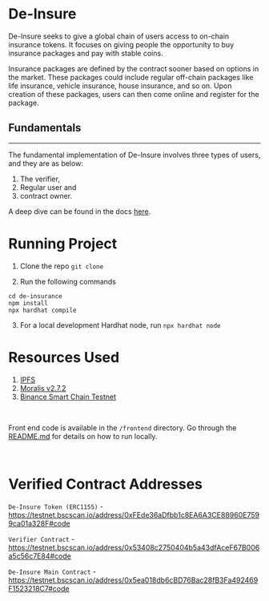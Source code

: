 # De-Insure

De-Insure seeks to give a global chain of users access to on-chain insurance tokens. It focuses on giving people the opportunity to buy insurance packages and pay with stable coins. 

Insurance packages are defined by the contract sooner based on options in the market. These packages could include regular off-chain packages like life insurance, vehicle insurance, house insurance, and so on. Upon creation of these packages, users can then come online and register for the package.
<br>

## Fundamentals
--------------------
The fundamental implementation of De-Insure involves three types of users, and they are as below:

1. The verifier, 
2. Regular user and 
3. contract owner. 


A deep dive can be found in the docs [here](https://docs.google.com/document/d/1_G3w3AMofF8dsvJJIiocLK9cbhnXURTEcQKGaXebV0s/edit).


# Running Project

1. Clone the repo
`git clone`

2. Run the following commands 
```
cd de-insurance
npm install
npx hardhat compile
```

3. For a local development Hardhat node, run `npx hardhat node`


# Resources Used

1. [IPFS](https://ipfs.io)
2. [Moralis v2.7.2](https://moralis.io)
3. [Binance Smart Chain Testnet](https://testnet/bscscan.com)

<br>

Front end code is available in the `/frontend` directory. Go through the [README.md](https://github.com/leonardokhorliey/de-insurance/tree/main/frontend/README.md) for details on how to run locally.

<br>

# Verified Contract Addresses

`De-Insure Token (ERC1155)` - https://testnet.bscscan.io/address/0xFEde36aDfbb1c8EA6A3CE88960E7599ca01a328F#code

`Verifier Contract` - https://testnet.bscscan.io/address/0x53408c2750404b5a43dfAceF67B006a5c56c7E84#code

`De-Insure Main Contract` - https://testnet.bscscan.io/address/0x5ea018db6cBD76Bac28fB3Fa492469F1523218C7#code
